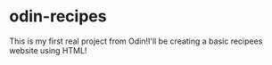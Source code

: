 # odin-recipes
This is my first real project from Odin!I'll be creating a basic recipees website using HTML!
